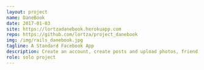 ```yaml
---
layout: project
name: DaneBook
date: 2017-01-03
site: https://lortzadanebook.herokuapp.com
repo: https://github.com/lortza/project_danebook
img: /img/rails_danebook.jpg
tagline: A Standard Facebook App
description: Create an account, create posts and upload photos, friend and unfriend people, like and unlike posts and comments. It's a FakeBook with image hosting on AWS, and a bunch of seeded profiles from movie characters. It's rocking polymorphic associations and some nifty metaprogramming. Check out the repo README for a tour of the app.
role: solo project
---
```

